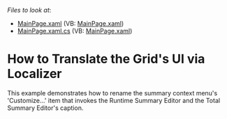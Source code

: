 <!-- default file list -->
*Files to look at*:

* [MainPage.xaml](./CS/GridControlLocalization/MainPage.xaml) (VB: [MainPage.xaml](./VB/GridControlLocalization/MainPage.xaml))
* [MainPage.xaml.cs](./CS/GridControlLocalization/MainPage.xaml.cs) (VB: [MainPage.xaml](./VB/GridControlLocalization/MainPage.xaml))
<!-- default file list end -->
# How to Translate the Grid's UI via Localizer


<p>This example demonstrates how to rename the summary context menu's 'Customize...' item that invokes the Runtime Summary Editor and the Total Summary Editor's caption.</p><br />


<br/>


